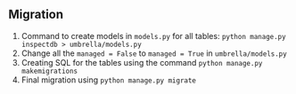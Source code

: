 ## Migration
1. Command to create models in `models.py` for all tables: `python manage.py inspectdb > umbrella/models.py`
2. Change all the `managed = False` to `managed = True` in `umbrella/models.py`
2. Creating SQL for the tables using the command `python manage.py makemigrations`
3. Final migration using `python manage.py migrate`
